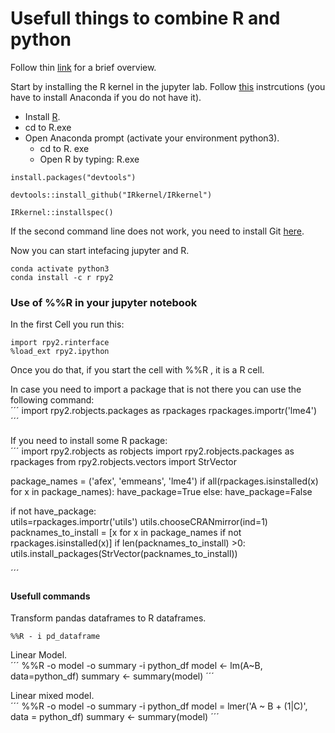 # Usefull things to combine R and python

Follow thin [link](https://www.linkedin.com/pulse/interfacing-r-from-python-3-jupyter-notebook-jared-stufft/) for a brief overview.   

Start by installing the R kernel in the jupyter lab. Follow [this](https://richpauloo.github.io/2018-05-16-Installing-the-R-kernel-in-Jupyter-Lab/) instrcutions (you have to install Anaconda if you do not have it).  

- Install [R](https://cloud.r-project.org/).  
- cd to R.exe    
- Open Anaconda prompt (activate your environment python3).  
  - cd to R. exe
  - Open R by typing: R.exe  
 
 
```
install.packages("devtools")

devtools::install_github("IRkernel/IRkernel")

IRkernel::installspec()
```

If the second command line does not work, you need to install Git [here](https://git-scm.com/download/win).  

Now you can start intefacing jupyter and R.

```
conda activate python3
conda install -c r rpy2 
```

### Use of %%R in your jupyter notebook

In the first Cell you run this:  
```
import rpy2.rinterface
%load_ext rpy2.ipython
```

Once you do that, if you start the cell with %%R , it is a R cell.  

In case you need to import a package that is not there you can use the following command:  
´´´
import rpy2.robjects.packages as rpackages
rpackages.importr('lme4')
´´´

If you need to install some R package:  
´´´ 
import rpy2.robjects as robjects
import rpy2.robjects.packages as rpackages
from rpy2.robjects.vectors import StrVector

package_names = ('afex', 'emmeans', 'lme4')
if all(rpackages.isinstalled(x) for x in package_names):
    have_package=True
else:
    have_package=False
    
if not have_package:    
    utils=rpackages.importr('utils')
    utils.chooseCRANmirror(ind=1)    
    packnames_to_install = [x for x in package_names if not rpackages.isinstalled(x)]
        if len(packnames_to_install) >0:
        utils.install_packages(StrVector(packnames_to_install))
        
´´´


#### Usefull commands  

Transform pandas dataframes to R dataframes.  
```
%%R - i pd_dataframe
```

Linear Model.  
´´´ 
%%R -o model -o summary -i python_df 
model <- lm(A~B, data=python_df)
summary <- summary(model)
´´´

Linear mixed model.  
´´´
%%R -o model -o summary -i python_df 
model =  lmer('A ~ B + (1|C)', data = python_df)
summary <- summary(model)
´´´






